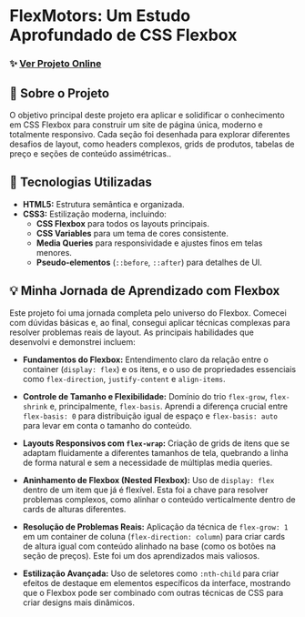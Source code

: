 # FlexMotors: Um Estudo Aprofundado de CSS Flexbox

### ✨ [Ver Projeto Online](https://Cristyan2002.github.io/flexmotors-landing-page/)

## 🎯 Sobre o Projeto

O objetivo principal deste projeto era aplicar e solidificar o conhecimento em CSS Flexbox para construir um site de página única, moderno e totalmente responsivo. Cada seção foi desenhada para explorar diferentes desafios de layout, como headers complexos, grids de produtos, tabelas de preço e seções de conteúdo assimétricas..

## 🚀 Tecnologias Utilizadas

- **HTML5:** Estrutura semântica e organizada.
- **CSS3:** Estilização moderna, incluindo:
  - **CSS Flexbox** para todos os layouts principais.
  - **CSS Variables** para um tema de cores consistente.
  - **Media Queries** para responsividade e ajustes finos em telas menores.
  - **Pseudo-elementos** (`::before`, `::after`) para detalhes de UI.

## 💡 Minha Jornada de Aprendizado com Flexbox

Este projeto foi uma jornada completa pelo universo do Flexbox. Comecei com dúvidas básicas e, ao final, consegui aplicar técnicas complexas para resolver problemas reais de layout. As principais habilidades que desenvolvi e demonstrei incluem:

- **Fundamentos do Flexbox:** Entendimento claro da relação entre o container (`display: flex`) e os itens, e o uso de propriedades essenciais como `flex-direction`, `justify-content` e `align-items`.

- **Controle de Tamanho e Flexibilidade:** Domínio do trio `flex-grow`, `flex-shrink` e, principalmente, `flex-basis`. Aprendi a diferença crucial entre `flex-basis: 0` para distribuição igual de espaço e `flex-basis: auto` para levar em conta o tamanho do conteúdo.

- **Layouts Responsivos com `flex-wrap`:** Criação de grids de itens que se adaptam fluidamente a diferentes tamanhos de tela, quebrando a linha de forma natural e sem a necessidade de múltiplas media queries.

- **Aninhamento de Flexbox (Nested Flexbox):** Uso de `display: flex` dentro de um item que já é flexível. Esta foi a chave para resolver problemas complexos, como alinhar o conteúdo verticalmente dentro de cards de alturas diferentes.

- **Resolução de Problemas Reais:** Aplicação da técnica de `flex-grow: 1` em um container de coluna (`flex-direction: column`) para criar cards de altura igual com conteúdo alinhado na base (como os botões na seção de preços). Este foi um dos aprendizados mais valiosos.

- **Estilização Avançada:** Uso de seletores como `:nth-child` para criar efeitos de destaque em elementos específicos da interface, mostrando que o Flexbox pode ser combinado com outras técnicas de CSS para criar designs mais dinâmicos.
